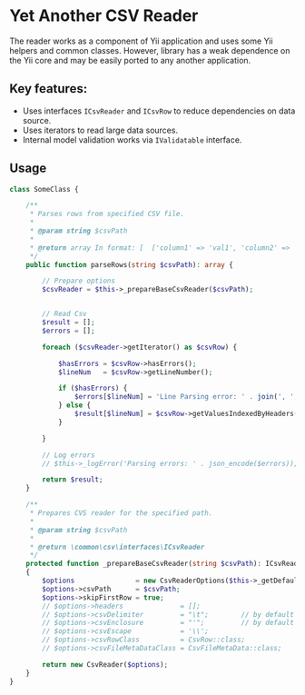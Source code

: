 # Yet Another CSV Reader

The reader works as a component of Yii application and uses some Yii helpers and common classes.
However, library has a weak dependence on the Yii core and may be easily ported to any another application.


## Key features:

 - Uses interfaces `ICsvReader` and `ICsvRow` to reduce dependencies on data source.
 - Uses iterators to read large data sources.
 - Internal model validation works via `IValidatable` interface.



## Usage

```php
class SomeClass {

    /**
     * Parses rows from specified CSV file.
     *
     * @param string $csvPath
     *
     * @return array In format: [  ['column1' => 'val1', 'column2' => 'val2'], ... ]
     */
    public function parseRows(string $csvPath): array {

        // Prepare options
        $csvReader = $this->_prepareBaseCsvReader($csvPath);


        // Read Csv
        $result = [];
        $errors = [];

        foreach ($csvReader->getIterator() as $csvRow) {

            $hasErrors = $csvRow->hasErrors();
            $lineNum   = $csvRow->getLineNumber();

            if ($hasErrors) {
                $errors[$lineNum] = 'Line Parsing error: ' . join(', ', $csvRow->getErrors());
            } else {
                $result[$lineNum] = $csvRow->getValuesIndexedByHeaders();
            }

        }

        // Log errors
        // $this->_logError('Parsing errors: ' . json_encode($errors));

        return $result;
    }

    /**
     * Prepares CVS reader for the specified path.
     *
     * @param string $csvPath
     *
     * @return \common\csv\interfaces\ICsvReader
     */
    protected function _prepareBaseCsvReader(string $csvPath): ICsvReader
    {
        $options               = new CsvReaderOptions($this->_getDefaultCsvReaderOptions());
        $options->csvPath      = $csvPath;
        $options->skipFirstRow = true;
        // $options->headers              = [];
        // $options->csvDelimiter         = "\t";        // by default ","
        // $options->csvEnclosure         = "'";         // by default '"'
        // $options->csvEscape            = '\\';
        // $options->csvRowClass          = CsvRow::class;
        // $options->csvFileMetaDataClass = CsvFileMetaData::class;

        return new CsvReader($options);
    }
}
```
